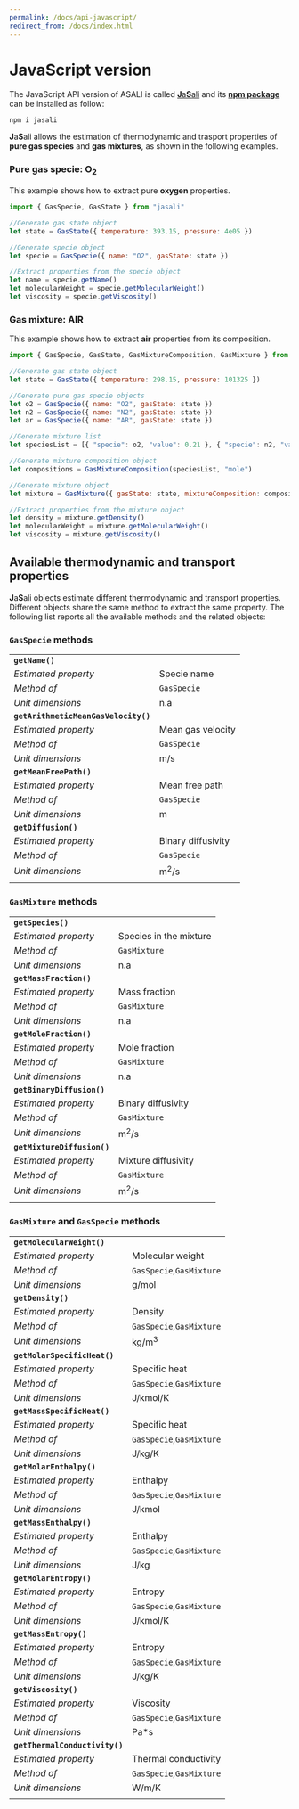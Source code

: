 ```yaml
---
permalink: /docs/api-javascript/
redirect_from: /docs/index.html
---
```


# **JavaScript version**
The JavaScript API version of ASALI is called [**J**a**S**ali](https://github.com/srebughini/JASALI) and its [**npm package**](https://www.npmjs.com/package/jasali) can be installed as follow:

```
npm i jasali
```

**J**a**S**ali allows the estimation of thermodynamic and trasport properties of **pure gas species** and **gas mixtures**, as shown in the following examples.

### Pure gas specie: O<sub>2</sub>
This example shows how to extract pure **oxygen** properties.

```javascript
import { GasSpecie, GasState } from "jasali"

//Generate gas state object
let state = GasState({ temperature: 393.15, pressure: 4e05 })

//Generate specie object
let specie = GasSpecie({ name: "O2", gasState: state })

//Extract properties from the specie object
let name = specie.getName()
let molecularWeight = specie.getMolecularWeight()
let viscosity = specie.getViscosity()
```
### Gas mixture: AIR
This example shows how to extract **air** properties from its composition.

```javascript
import { GasSpecie, GasState, GasMixtureComposition, GasMixture } from "jasali"

//Generate gas state object
let state = GasState({ temperature: 298.15, pressure: 101325 })

//Generate pure gas specie objects
let o2 = GasSpecie({ name: "O2", gasState: state })
let n2 = GasSpecie({ name: "N2", gasState: state })
let ar = GasSpecie({ name: "AR", gasState: state })

//Generate mixture list
let speciesList = [{ "specie": o2, "value": 0.21 }, { "specie": n2, "value": 0.78 }, { "specie": ar, "value": 0.01 }]

//Generate mixture composition object
let compositions = GasMixtureComposition(speciesList, "mole")

//Generate mixture object
let mixture = GasMixture({ gasState: state, mixtureComposition: compositions })

//Extract properties from the mixture object
let density = mixture.getDensity()
let molecularWeight = mixture.getMolecularWeight()
let viscosity = mixture.getViscosity()
```

## **Available thermodynamic and transport properties**
**J**a**S**ali objects estimate different thermodynamic and transport properties. Different objects share the same method to extract the same property. The following list reports all the available methods and the related objects:

### `GasSpecie` methods

| | |
|:-|:-|
| **`getName()`** | |
| *Estimated property*|Specie name|
| *Method of*         |`GasSpecie`|
| *Unit dimensions*   |n.a|
| **`getArithmeticMeanGasVelocity()`** | |
| *Estimated property*|Mean gas velocity|
| *Method of*         |`GasSpecie`|
| *Unit dimensions*   |m/s|
| **`getMeanFreePath()`** | |
| *Estimated property*|Mean free path|
| *Method of*         |`GasSpecie`|
| *Unit dimensions*   |m|
| **`getDiffusion()`** | |
| *Estimated property*|Binary diffusivity|
| *Method of*         |`GasSpecie`|
| *Unit dimensions*   |m<sup>2</sup>/s|
| | |

### `GasMixture` methods

| | |
|:-|:-|
| **`getSpecies()`** | |
| *Estimated property*|Species in the mixture|
| *Method of*         |`GasMixture`|
| *Unit dimensions*   |n.a|
| **`getMassFraction()`** | |
| *Estimated property*|Mass fraction|
| *Method of*         |`GasMixture`|
| *Unit dimensions*   |n.a|
| **`getMoleFraction()`** | |
| *Estimated property*|Mole fraction|
| *Method of*         |`GasMixture`|
| *Unit dimensions*   |n.a|
| **`getBinaryDiffusion()`** | |
| *Estimated property*|Binary diffusivity|
| *Method of*         |`GasMixture`|
| *Unit dimensions*   |m<sup>2</sup>/s|
| **`getMixtureDiffusion()`** | |
| *Estimated property*|Mixture diffusivity|
| *Method of*         |`GasMixture`|
| *Unit dimensions*   |m<sup>2</sup>/s|
| | |

### `GasMixture` and `GasSpecie` methods

| | |
|:-|:-|
| **`getMolecularWeight()`** | |
| *Estimated property*|Molecular weight|
| *Method of*         |`GasSpecie`,`GasMixture`|
| *Unit dimensions*   |g/mol|
| **`getDensity()`** | |
| *Estimated property*|Density|
| *Method of*         |`GasSpecie`,`GasMixture`|
| *Unit dimensions*   |kg/m<sup>3</sup>|
| **`getMolarSpecificHeat()`** | |
| *Estimated property*|Specific heat|
| *Method of*         |`GasSpecie`,`GasMixture`|
| *Unit dimensions*   |J/kmol/K|
| **`getMassSpecificHeat()`** | |
| *Estimated property*|Specific heat|
| *Method of*         |`GasSpecie`,`GasMixture`|
| *Unit dimensions*   |J/kg/K|
| **`getMolarEnthalpy()`** | |
| *Estimated property*|Enthalpy|
| *Method of*         |`GasSpecie`,`GasMixture`|
| *Unit dimensions*   |J/kmol|
| **`getMassEnthalpy()`** | |
| *Estimated property*|Enthalpy|
| *Method of*         |`GasSpecie`,`GasMixture`|
| *Unit dimensions*   |J/kg|
| **`getMolarEntropy()`** | |
| *Estimated property*|Entropy|
| *Method of*         |`GasSpecie`,`GasMixture`|
| *Unit dimensions*   |J/kmol/K|
| **`getMassEntropy()`** | |
| *Estimated property*|Entropy|
| *Method of*         |`GasSpecie`,`GasMixture`|
| *Unit dimensions*   |J/kg/K|
| **`getViscosity()`** | |
| *Estimated property*|Viscosity|
| *Method of*         |`GasSpecie`,`GasMixture`|
| *Unit dimensions*   |Pa*s|
| **`getThermalConductivity()`** | |
| *Estimated property*|Thermal conductivity|
| *Method of*         |`GasSpecie`,`GasMixture`|
| *Unit dimensions*   |W/m/K|
| | |